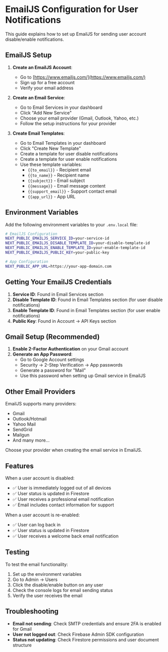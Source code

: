 # EmailJS Configuration for User Notifications

This guide explains how to set up EmailJS for sending user account disable/enable notifications.

## EmailJS Setup

1. **Create an EmailJS Account**:
   - Go to [https://www.emailjs.com/](https://www.emailjs.com/)
   - Sign up for a free account
   - Verify your email address

2. **Create an Email Service**:
   - Go to Email Services in your dashboard
   - Click "Add New Service"
   - Choose your email provider (Gmail, Outlook, Yahoo, etc.)
   - Follow the setup instructions for your provider

3. **Create Email Templates**:
   - Go to Email Templates in your dashboard
   - Click "Create New Template"
   - Create a template for user disable notifications
   - Create a template for user enable notifications
   - Use these template variables:
     - `{{to_email}}` - Recipient email
     - `{{to_name}}` - Recipient name
     - `{{subject}}` - Email subject
     - `{{message}}` - Email message content
     - `{{support_email}}` - Support contact email
     - `{{app_url}}` - App URL

## Environment Variables

Add the following environment variables to your `.env.local` file:

```bash
# EmailJS Configuration
NEXT_PUBLIC_EMAILJS_SERVICE_ID=your-service-id
NEXT_PUBLIC_EMAILJS_DISABLE_TEMPLATE_ID=your-disable-template-id
NEXT_PUBLIC_EMAILJS_ENABLE_TEMPLATE_ID=your-enable-template-id
NEXT_PUBLIC_EMAILJS_PUBLIC_KEY=your-public-key

# App Configuration
NEXT_PUBLIC_APP_URL=https://your-app-domain.com
```

## Getting Your EmailJS Credentials

1. **Service ID**: Found in Email Services section
2. **Disable Template ID**: Found in Email Templates section (for user disable notifications)
3. **Enable Template ID**: Found in Email Templates section (for user enable notifications)
4. **Public Key**: Found in Account → API Keys section

## Gmail Setup (Recommended)

1. **Enable 2-Factor Authentication** on your Gmail account
2. **Generate an App Password**:
   - Go to Google Account settings
   - Security → 2-Step Verification → App passwords
   - Generate a password for "Mail"
   - Use this password when setting up Gmail service in EmailJS

## Other Email Providers

EmailJS supports many providers:
- Gmail
- Outlook/Hotmail
- Yahoo Mail
- SendGrid
- Mailgun
- And many more...

Choose your provider when creating the email service in EmailJS.

## Features

When a user account is disabled:
- ✅ User is immediately logged out of all devices
- ✅ User status is updated in Firestore
- ✅ User receives a professional email notification
- ✅ Email includes contact information for support

When a user account is re-enabled:
- ✅ User can log back in
- ✅ User status is updated in Firestore
- ✅ User receives a welcome back email notification

## Testing

To test the email functionality:

1. Set up the environment variables
2. Go to Admin → Users
3. Click the disable/enable button on any user
4. Check the console logs for email sending status
5. Verify the user receives the email

## Troubleshooting

- **Email not sending**: Check SMTP credentials and ensure 2FA is enabled for Gmail
- **User not logged out**: Check Firebase Admin SDK configuration
- **Status not updating**: Check Firestore permissions and user document structure
